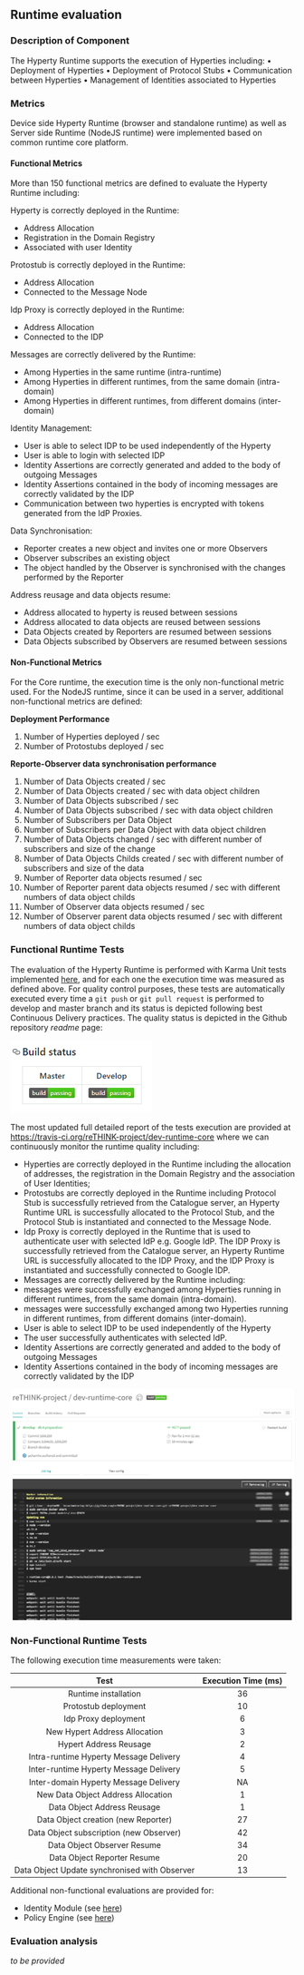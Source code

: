 ## Runtime evaluation

### Description of Component

The Hyperty Runtime supports the execution of Hyperties including:
•	Deployment of Hyperties
•	Deployment of Protocol Stubs
•	Communication between Hyperties
•	Management of Identities associated to Hyperties


###	Metrics

Device side Hyperty Runtime (browser and standalone runtime) as well as Server side Runtime (NodeJS runtime) were implemented based on common runtime core platform.

#### Functional Metrics

More than 150 functional metrics are defined to evaluate the Hyperty Runtime including:

Hyperty is correctly deployed in the Runtime:

*	Address Allocation
*	Registration in the Domain Registry
*	Associated with user Identity

Protostub is correctly deployed in the Runtime:

*	Address Allocation
*	Connected to the Message Node

Idp Proxy is correctly deployed in the Runtime:

*	Address Allocation
*	Connected to the IDP

Messages are correctly delivered by the Runtime:

*	Among Hyperties in the same runtime (intra-runtime)
*	Among Hyperties in different runtimes, from the same domain (intra-domain)
*	Among Hyperties in different runtimes, from different domains (inter-domain)

Identity Management:

*	User is able to select IDP to be used independently of the Hyperty
*	User is able to login with selected IDP
*	Identity Assertions are correctly generated and added to the body of outgoing Messages
*	Identity Assertions contained in the body of incoming messages are correctly validated by the IDP
* Communication between two hyperties is encrypted with tokens generated from the IdP Proxies.

Data Synchronisation:

* Reporter creates a new object and invites one or more Observers
* Observer subscribes an existing object
* The object handled by the Observer is synchronised with the changes performed by the Reporter

Address reusage and data objects resume:

* Address allocated to hyperty is reused between sessions
* Address allocated to data objects are reused between sessions
* Data Objects created by Reporters are resumed between sessions
* Data Objects subscribed by Observers are resumed between sessions

#### Non-Functional Metrics

For the Core runtime, the execution time is the only non-functional metric used. For the NodeJS runtime, since it can be used in a server, additional non-functional metrics are defined:

**Deployment Performance**

1. Number of Hyperties deployed / sec
1. Number of Protostubs deployed / sec

**Reporte-Observer data synchronisation performance**

1. Number of Data Objects created / sec
1. Number of Data Objects created / sec with data object children
1. Number of Data Objects subscribed / sec
1. Number of Data Objects subscribed / sec with data object children
1. Number of Subscribers per Data Object
1. Number of Subscribers per Data Object with data object children
1. Number of Data Objects changed / sec with different number of subscribers and size of the change
1. Number of Data Objects Childs created / sec with different number of subscribers and size of the data
1. Number of Reporter data objects resumed / sec
1. Number of Reporter parent data objects resumed / sec with different numbers of data object childs
1. Number of Observer data objects resumed / sec
1. Number of Observer parent data objects resumed / sec with different numbers of data object childs


###	Functional Runtime Tests

The evaluation of the Hyperty Runtime is performed with Karma Unit tests implemented [here](https://github.com/reTHINK-project/dev-runtime-core/tree/master/test), and for each one the execution time was measured as defined above. For quality control purposes, these tests are automatically executed every time a `git push` or `git pull request` is performed to develop and master branch and its status is depicted following best Continuous Delivery practices. The quality status is depicted in the Github repository *readme* page:

![Runtime Quality Status](build-status.PNG)

The most updated full detailed report of the tests execution are provided at https://travis-ci.org/reTHINK-project/dev-runtime-core where we can continuously monitor the runtime quality including:

* Hyperties are correctly deployed in the Runtime including the allocation of addresses, the registration in the Domain Registry and the association of User Identities;
* Protostubs are correctly deployed in the Runtime including Protocol Stub is successfully retrieved from the Catalogue server, an Hyperty Runtime URL is successfully allocated to the Protocol Stub, and the Protocol Stub is instantiated and connected to the Message Node.
* Idp Proxy is correctly deployed in the Runtime that is used to authenticate user with  selected IdP e.g. Google IdP. The IDP Proxy is successfully retrieved from the Catalogue server, an Hyperty Runtime URL is successfully allocated to the IDP Proxy, and the IDP Proxy is instantiated and successfully connected to Google IDP.
* Messages are correctly delivered by the Runtime including:
 * messages were successfully exchanged among Hyperties running in different runtimes, from the same domain (intra-domain).
 * messages were successfully exchanged among two Hyperties running in different runtimes, from different domains (inter-domain).
* User is able to select IDP to be used independently of the Hyperty
* The user successfully authenticates with selected IdP.
* Identity Assertions are correctly generated and added to the body of outgoing Messages
* Identity Assertions contained in the body of incoming messages are correctly validated by the IDP


![Travis Automated Tests Report Sample](travis-report.PNG)

###	Non-Functional Runtime Tests

The following execution time measurements were taken:

| Test | Execution Time (ms) |
| :--------------------------------------: | :--------------------------------------: |
| Runtime installation   |                 36                 |
| Protostub deployment   |                 10                 |
| Idp Proxy deployment   |                 6                 |
| New Hypert Address Allocation   |                 3                 |
| Hypert Address Reusage   |                 2                 |
| Intra-runtime Hyperty Message Delivery  |                 4                 |
| Inter-runtime Hyperty Message Delivery  |                 5                 |
| Inter-domain Hyperty Message Delivery  |                 NA                 |
| New Data Object Address Allocation   |                 1                 |
| Data Object Address Reusage   |                 1                 |
| Data Object creation (new Reporter)   |                 27                 |
| Data Object subscription (new Observer)  |                 42                 |
| Data Object Observer Resume   |                 34                 |
| Data Object Reporter Resume   |                 20                 |
| Data Object Update synchronised with Observer   |                 13                 |

Additional non-functional evaluations are provided for:

* Identity Module (see [here](identity-module/IdMEvaluation.md))
* Policy Engine (see [here](policy-engine/README.md))


### Evaluation analysis


*to be provided*
